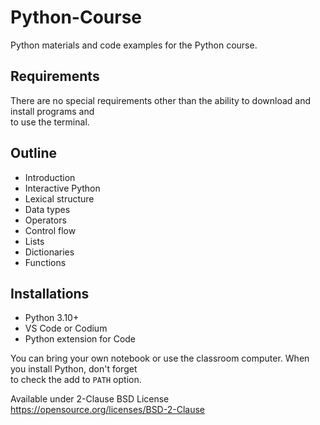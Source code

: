 # Python-Course

Python materials and code examples for the Python course.  

## Requirements 

There are no special requirements other than the ability to download and install programs and  
to use the terminal.  

## Outline

- Introduction
- Interactive Python
- Lexical structure
- Data types
- Operators
- Control flow
- Lists
- Dictionaries
- Functions

## Installations

- Python 3.10+
- VS Code or Codium
- Python extension for Code

You can bring your own notebook or use the classroom computer. When you install Python, don't forget  
to check the add to `PATH` option.  

Available under 2-Clause BSD License
<a href="https://opensource.org/licenses/BSD-2-Clause">https://opensource.org/licenses/BSD-2-Clause</a>
